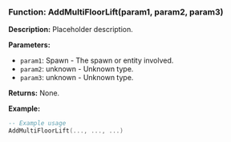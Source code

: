 ### Function: AddMultiFloorLift(param1, param2, param3)

**Description:**
Placeholder description.

**Parameters:**
- `param1`: Spawn - The spawn or entity involved.
- `param2`: unknown - Unknown type.
- `param3`: unknown - Unknown type.

**Returns:** None.

**Example:**

```lua
-- Example usage
AddMultiFloorLift(..., ..., ...)
```
